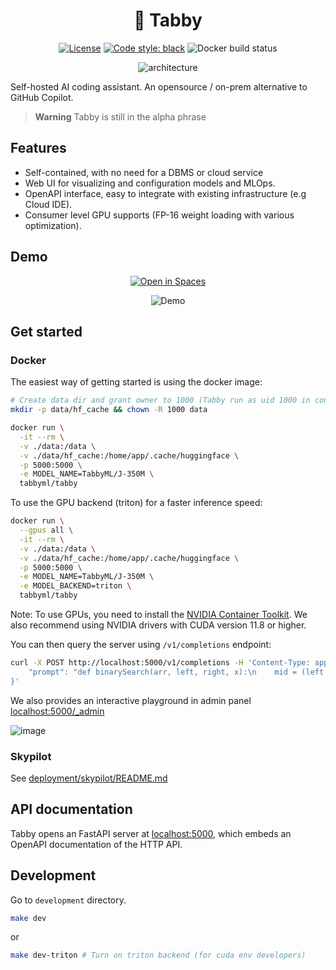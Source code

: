 <div align="center">

# 🐾 Tabby

[![License](https://img.shields.io/badge/License-Apache_2.0-blue.svg)](https://opensource.org/licenses/Apache-2.0)
[![Code style: black](https://img.shields.io/badge/code%20style-black-000000.svg)](https://github.com/psf/black)
![Docker build status](https://img.shields.io/github/actions/workflow/status/TabbyML/tabby/docker.yml?label=docker%20image%20build)

![architecture](https://user-images.githubusercontent.com/388154/229353706-230d70e1-7d09-48e2-a884-4da768bccf6f.png)

</div>

Self-hosted AI coding assistant. An opensource / on-prem alternative to GitHub Copilot.

> **Warning**
> Tabby is still in the alpha phrase

## Features

* Self-contained, with no need for a DBMS or cloud service
* Web UI for visualizing and configuration models and MLOps.
* OpenAPI interface, easy to integrate with existing infrastructure (e.g Cloud IDE).
* Consumer level GPU supports (FP-16 weight loading with various optimization).

## Demo
<p align="center">
  <a href="https://huggingface.co/spaces/TabbyML/tabby"><img alt="Open in Spaces" src="https://huggingface.co/datasets/huggingface/badges/raw/main/open-in-hf-spaces-md.svg"></a>
</p>

<p align="center">
  <img alt="Demo" src="https://user-images.githubusercontent.com/388154/230440226-9bc01d05-9f57-478b-b04d-81184eba14ca.gif">
</p>



## Get started

### Docker

The easiest way of getting started is using the docker image:
```bash
# Create data dir and grant owner to 1000 (Tabby run as uid 1000 in container)
mkdir -p data/hf_cache && chown -R 1000 data

docker run \
  -it --rm \
  -v ./data:/data \
  -v ./data/hf_cache:/home/app/.cache/huggingface \
  -p 5000:5000 \
  -e MODEL_NAME=TabbyML/J-350M \
  tabbyml/tabby
```

To use the GPU backend (triton) for a faster inference speed:
```bash
docker run \
  --gpus all \
  -it --rm \
  -v ./data:/data \
  -v ./data/hf_cache:/home/app/.cache/huggingface \
  -p 5000:5000 \
  -e MODEL_NAME=TabbyML/J-350M \
  -e MODEL_BACKEND=triton \
  tabbyml/tabby
```
Note: To use GPUs, you need to install the [NVIDIA Container Toolkit](https://docs.nvidia.com/datacenter/cloud-native/container-toolkit/install-guide.html). We also recommend using NVIDIA drivers with CUDA version 11.8 or higher.

You can then query the server using `/v1/completions` endpoint:
```bash
curl -X POST http://localhost:5000/v1/completions -H 'Content-Type: application/json' --data '{
    "prompt": "def binarySearch(arr, left, right, x):\n    mid = (left +"
}'
```

We also provides an interactive playground in admin panel [localhost:5000/_admin](http://localhost:5000/_admin)

![image](https://user-images.githubusercontent.com/388154/227792390-ec19e9b9-ebbb-4a94-99ca-8a142ffb5e46.png)

### Skypilot
See [deployment/skypilot/README.md](./deployment/skypilot/README.md)

## API documentation

Tabby opens an FastAPI server at [localhost:5000](https://localhost:5000), which embeds an OpenAPI documentation of the HTTP API.

## Development

Go to `development` directory.
```bash
make dev
```
or
```bash
make dev-triton # Turn on triton backend (for cuda env developers)
```
